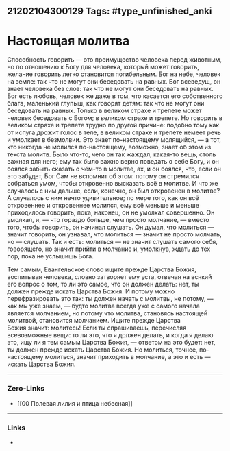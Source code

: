 21202104300129
Tags: #type_unfinished_anki
---
# Настоящая молитва

Способность говорить — это преимущество человека перед животным, но по отношению к Богу для человека, который может говорить, желание говорить легко становится погибельным. Бог на небе, человек на земле: так что не могут они беседовать на равных. Бог всеведущ, он знает человека без слов: так что не могут они беседовать на равных. Бог есть любовь, человек же даже в том, что касается его собственного блага, маленький глупыш, как говорят детям: так что не могут они беседовать на равных. Только в великом страхе и трепете может человек беседовать с Богом; в великом страхе и трепете. Но говорить в великом страхе и трепете трудно по другой причине: подобно тому как от испуга дрожит голос в теле, в великом страхе и трепете немеет речь и умолкает в безмолвии. Это знает по-настоящему молящийся, — а тот, кто никогда не молился по-настоящему, возможно, знает об этом из текста молитв. Было что-то, чего он так жаждал, какая-то вещь, столь важная для него; ему так было важно верно поведать о себе Богу, и он боялся забыть сказать о чём-то в молитве, ах, и он боялся, что, если он это забудет, Бог Сам не вспомнит об этом: потому он стремился собраться умом, чтобы откровенно высказать всё в молитве. И что же случалось с ним дальше, если, конечно, он был откровенен в молитве? А случалось с ним нечто удивительное; по мере того, как он всё откровеннее и откровеннее молился, ему всё меньше и меньше приходилось говорить, пока, наконец, он не умолкал совершенно. Он умолкал, и, — что гораздо больше, чем просто молчание, — вместо того, чтобы говорить, он начинал слушать. Он думал, что молиться — значит говорить, он узнавал, что молиться — значит не просто молчать, но — слушать. Так и есть: молиться — не значит слушать самого себя, говорящего, но значит прийти в молчание и, умолкнув, ждать до тех пор, пока не услышишь Бога.

Тем самым, Евангельское слово ищите прежде Царства Божия, воспитывая человека, словно затворяет ему уста, отвечая на всякий его вопрос о том, то ли это самое, что он должен делать: нет, ты должен прежде искать Царства Божия. И потому можно перефразировать это так: ты должен начать с молитвы, не потому, — как мы уже знаем, — будто молитва всегда уже с самого начала является молчанием, но потому что молитва, становясь настоящей молитвой, становится молчанием. Ищите прежде Царства Божия значит: молитесь! Если ты спрашиваешь, перечисляя всевозможные вещи: то ли это, что я должен делать, и когда я делаю это, ищу ли я тем самым Царства Божия, — ответом на это будет: нет, ты должен прежде искать Царства Божия. Но молиться, точнее, по-настоящему молиться, значит приходить в молчание, а это и есть — искать Царства Божия.

---
### Zero-Links
- [[00 Полевая лилия и птица небесная]]
---
### Links
-